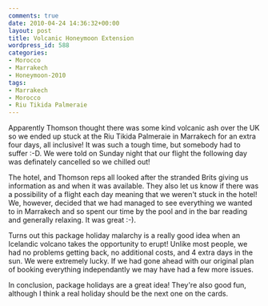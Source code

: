 ```yaml
---
comments: true
date: 2010-04-24 14:36:32+00:00
layout: post
title: Volcanic Honeymoon Extension
wordpress_id: 588
categories:
- Morocco
- Marrakech
- Honeymoon-2010
tags:
- Marrakech
- Morocco
- Riu Tikida Palmeraie
---
```


Apparently Thomson thought there was some kind volcanic ash over the UK so we ended up stuck at the Riu Tikida Palmeraie in Marrakech for an extra four days, all inclusive! It was such a tough time, but somebody had to suffer :-D. We were told on Sunday night that our flight the following day was definately cancelled so we chilled out!

The hotel, and Thomson reps all looked after the stranded Brits giving us information as and when it was available. They also let us know if there was a possibility of a flight each day meaning that we weren't stuck in the hotel! We, however, decided that we had managed to see everything we wanted to in Marrakech and so spent our time by the pool and in the bar reading and generally relaxing. It was great :-).

Turns out this package holiday malarchy is a really good idea when an Icelandic volcano takes the opportunity to erupt! Unlike most people, we had no problems getting back, no additional costs, and 4 extra days in the sun. We were extremely lucky. If we had gone ahead with our original plan of booking everything independantly we may have had a few more issues.

In conclusion, package holidays are a great idea! They're also good fun, although I think a real holiday should be the next one on the cards.
